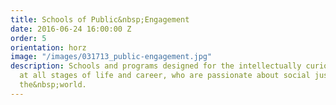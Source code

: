 ```yaml
---
title: Schools of Public&nbsp;Engagement
date: 2016-06-24 16:00:00 Z
order: 5
orientation: horz
image: "/images/031713_public-engagement.jpg"
description: Schools and programs designed for the intellectually curious and creative,
  at all stages of life and career, who are passionate about social justice around
  the&nbsp;world.
---
```


